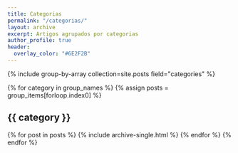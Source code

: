 ```yaml
---
title: Categorias
permalink: "/categorias/"
layout: archive
excerpt: Artigos agrupados por categorias
author_profile: true
header:
  overlay_color: "#6E2F2B"
---
```


{% include group-by-array collection=site.posts field="categories" %}

{% for category in group_names %}
  {% assign posts = group_items[forloop.index0] %}
  <h2 id="{{ category | slugify }}" class="archive__subtitle">{{ category }}</h2>
  {% for post in posts %}
    {% include archive-single.html %}
  {% endfor %}
{% endfor %}
